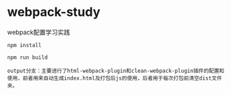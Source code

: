 # webpack-study
webpack配置学习实践
```
npm install
```
```
npm run build
```
```
output分支：主要进行了html-webpack-plugin和clean-webpack-plugin插件的配置和使用，前者用来自动生成index.html及打包后js的使用，后者用于每次打包前清空dist文件夹。
```

